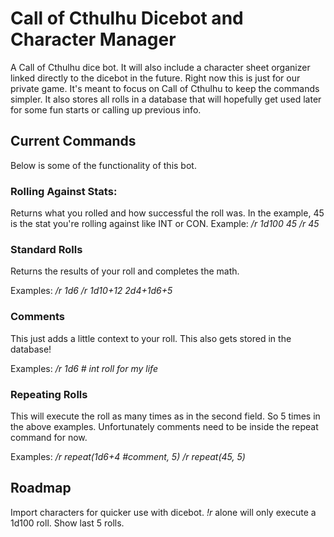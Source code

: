# Call of Cthulhu Dicebot and Character Manager
A Call of Cthulhu dice bot.  It will also include a character sheet organizer linked directly to the dicebot in the future. Right now this is just for our private game.  It's meant to focus on Call of Cthulhu to keep the commands simpler. It also stores all rolls in a database that will hopefully get used later for some fun starts or calling up previous info.

## Current Commands
Below is some of the functionality of this bot.

### Rolling Against Stats:
Returns what you rolled and how successful the roll was. In the example, 45 is the stat you're rolling against like INT or CON.
Example:
*/r 1d100 45*
*/r 45*

### Standard Rolls
Returns the results of your roll and completes the math.

Examples:
*/r 1d6*
*/r 1d10+12*
*2d4+1d6+5*

### Comments
This just adds a little context to your roll.  This also gets stored in the database!

Examples:
*/r 1d6 # int roll for my life*

### Repeating Rolls
This will execute the roll as many times as in the second field. So 5 times in the above examples.  Unfortunately comments need to be inside the repeat command for now.

Examples:
*/r repeat(1d6+4 #comment, 5)*
*/r repeat(45, 5)*

## Roadmap

Import characters for quicker use with dicebot. 
*!r* alone will only execute a 1d100 roll.
Show last 5 rolls.
